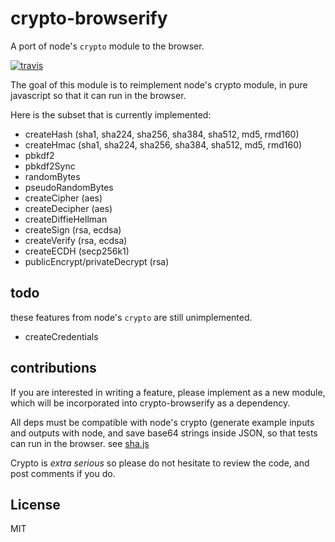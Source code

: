 # crypto-browserify

A port of node's `crypto` module to the browser.

[![travis](https://secure.travis-ci.org/dominictarr/crypto-browserify.png?branch=master)](https://travis-ci.org/dominictarr/crypto-browserify)

The goal of this module is to reimplement node's crypto module,
in pure javascript so that it can run in the browser.

Here is the subset that is currently implemented:

* createHash (sha1, sha224, sha256, sha384, sha512, md5, rmd160)
* createHmac (sha1, sha224, sha256, sha384, sha512, md5, rmd160)
* pbkdf2
* pbkdf2Sync
* randomBytes
* pseudoRandomBytes
* createCipher (aes)
* createDecipher (aes)
* createDiffieHellman
* createSign (rsa, ecdsa)
* createVerify (rsa, ecdsa)
* createECDH (secp256k1)
* publicEncrypt/privateDecrypt (rsa)

## todo

these features from node's `crypto` are still unimplemented.

* createCredentials

## contributions

If you are interested in writing a feature, please implement as a new module,
which will be incorporated into crypto-browserify as a dependency.

All deps must be compatible with node's crypto
(generate example inputs and outputs with node,
and save base64 strings inside JSON, so that tests can run in the browser.
see [sha.js](https://github.com/dominictarr/sha.js)

Crypto is _extra serious_ so please do not hesitate to review the code,
and post comments if you do.

## License

MIT


